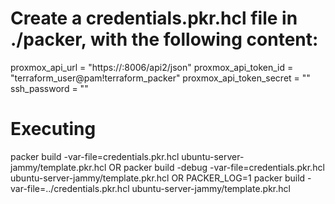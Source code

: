 # Create a credentials.pkr.hcl file in ./packer, with the following content:
proxmox_api_url = "https://<proxmox host>:8006/api2/json" 
proxmox_api_token_id = "terraform_user@pam!terraform_packer" 
proxmox_api_token_secret = "<proxmox api token>"
ssh_password = "<SHA256 of your password>"

# Executing
packer build -var-file=credentials.pkr.hcl ubuntu-server-jammy/template.pkr.hcl
OR
packer build -debug -var-file=credentials.pkr.hcl ubuntu-server-jammy/template.pkr.hcl
OR
PACKER_LOG=1 packer build -var-file=../credentials.pkr.hcl ubuntu-server-jammy/template.pkr.hcl
